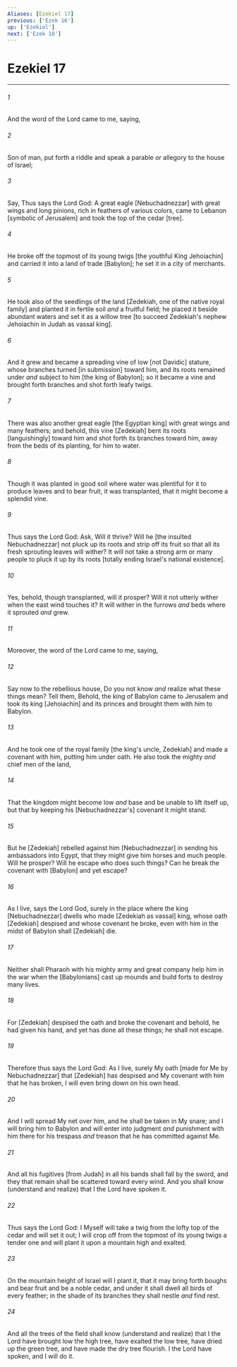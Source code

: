 ```yaml
---
Aliases: [Ezekiel 17]
previous: ['Ezek 16']
up: ['Ezekiel']
next: ['Ezek 18']
---
```

# Ezekiel 17

***














###### 1 






And the word of the Lord came to me, saying, 













###### 2 






Son of man, put forth a riddle and speak a parable _or_ allegory to the house of Israel; 













###### 3 






Say, Thus says the Lord God: A great eagle [Nebuchadnezzar] with great wings and long pinions, rich in feathers of various colors, came to Lebanon [symbolic of Jerusalem] and took the top of the cedar [tree]. 













###### 4 






He broke off the topmost of its young twigs [the youthful King Jehoiachin] and carried it into a land of trade [Babylon]; he set it in a city of merchants. 













###### 5 






He took also of the seedlings of the land [Zedekiah, one of the native royal family] and planted it in fertile soil _and_ a fruitful field; he placed it beside abundant waters and set it as a willow tree [to succeed Zedekiah's nephew Jehoiachin in Judah as vassal king]. 













###### 6 






And it grew and became a spreading vine of low [not Davidic] stature, whose branches turned [in submission] toward him, and its roots remained under _and_ subject to him [the king of Babylon]; so it became a vine and brought forth branches and shot forth leafy twigs. 













###### 7 






There was also another great eagle [the Egyptian king] with great wings and many feathers; and behold, this vine [Zedekiah] bent its roots [languishingly] toward him and shot forth its branches toward him, away from the beds of its planting, for him to water. 













###### 8 






Though it was planted in good soil where water was plentiful for it to produce leaves and to bear fruit, it was transplanted, that it might become a splendid vine. 













###### 9 






Thus says the Lord God: Ask, Will it thrive? Will he [the insulted Nebuchadnezzar] not pluck up its roots and strip off its fruit so that all its fresh sprouting leaves will wither? It will not take a strong arm or many people to pluck it up by its roots [totally ending Israel's national existence]. 













###### 10 






Yes, behold, though transplanted, will it prosper? Will it not utterly wither when the east wind touches it? It will wither in the furrows _and_ beds where it sprouted _and_ grew. 













###### 11 






Moreover, the word of the Lord came to me, saying, 













###### 12 






Say now to the rebellious house, Do you not know _and_ realize what these things mean? Tell them, Behold, the king of Babylon came to Jerusalem and took its king [Jehoiachin] and its princes and brought them with him to Babylon. 













###### 13 






And he took one of the royal family [the king's uncle, Zedekiah] and made a covenant with him, putting him under oath. He also took the mighty _and_ chief men of the land, 













###### 14 






That the kingdom might become low _and_ base and be unable to lift itself up, but that by keeping his [Nebuchadnezzar's] covenant it might stand. 













###### 15 






But he [Zedekiah] rebelled against him [Nebuchadnezzar] in sending his ambassadors into Egypt, that they might give him horses and much people. Will he prosper? Will he escape who does such things? Can he break the covenant with [Babylon] and yet escape? 













###### 16 






As I live, says the Lord God, surely in the place where the king [Nebuchadnezzar] dwells who made [Zedekiah as vassal] king, whose oath [Zedekiah] despised and whose covenant he broke, even with him in the midst of Babylon shall [Zedekiah] die. 













###### 17 






Neither shall Pharaoh with his mighty army and great company help him in the war when the [Babylonians] cast up mounds and build forts to destroy many lives. 













###### 18 






For [Zedekiah] despised the oath and broke the covenant and behold, he had given his hand, and yet has done all these things; he shall not escape. 













###### 19 






Therefore thus says the Lord God: As I live, surely My oath [made for Me by Nebuchadnezzar] that [Zedekiah] has despised and My covenant with him that he has broken, I will even bring down on his own head. 













###### 20 






And I will spread My net over him, and he shall be taken in My snare; and I will bring him to Babylon and will enter into judgment _and_ punishment with him there for his trespass _and_ treason that he has committed against Me. 













###### 21 






And all his fugitives [from Judah] in all his bands shall fall by the sword, and they that remain shall be scattered toward every wind. And you shall know (understand and realize) that I the Lord have spoken it. 













###### 22 






Thus says the Lord God: I Myself will take a twig from the lofty top of the cedar and will set it out; I will crop off from the topmost of its young twigs a tender one and will plant it upon a mountain high and exalted. 













###### 23 






On the mountain height of Israel will I plant it, that it may bring forth boughs and bear fruit and be a noble cedar, and under it shall dwell all birds of every feather; in the shade of its branches they shall nestle _and_ find rest. 













###### 24 






And all the trees of the field shall know (understand and realize) that I the Lord have brought low the high tree, have exalted the low tree, have dried up the green tree, and have made the dry tree flourish. I the Lord have spoken, and I will do it.

